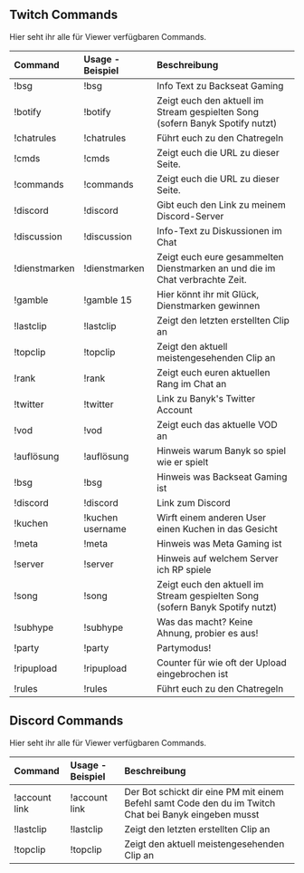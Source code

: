 ## Twitch Commands
Hier seht ihr alle für Viewer verfügbaren Commands.

| Command       | Usage - Beispiel          | Beschreibung                                                                  |
|:---------     |:-------                   |:--------------                                                                |
|!bsg           |!bsg                       |Info Text zu Backseat Gaming                                                   |
|!botify        |!botify                    |Zeigt euch den aktuell im Stream gespielten Song (sofern Banyk Spotify nutzt)  |
|!chatrules     |!chatrules                 |Führt euch zu den Chatregeln                                                   |
|!cmds          |!cmds                      |Zeigt euch die URL zu dieser Seite.                                            |
|!commands      |!commands                  |Zeigt euch die URL zu dieser Seite.                                            |
|!discord       |!discord                   |Gibt euch den Link zu meinem Discord-Server                                    |
|!discussion    |!discussion                |Info-Text zu Diskussionen im Chat                                              |
|!dienstmarken  |!dienstmarken              |Zeigt euch eure gesammelten Dienstmarken an und die im Chat verbrachte Zeit.   |
|!gamble        |!gamble 15                 |Hier könnt ihr mit Glück, Dienstmarken gewinnen                                |
|!lastclip      |!lastclip                  |Zeigt den letzten erstellten Clip an                                           |
|!topclip       |!topclip                   |Zeigt den aktuell meistengesehenden Clip an                                    |
|!rank          |!rank                      |Zeigt euch euren aktuellen Rang im Chat an                                     |
|!twitter       |!twitter                   |Link zu Banyk's Twitter Account                                                |
|!vod           |!vod                       |Zeigt euch das aktuelle VOD an                                                 |
|!auflösung     |!auflösung                 |Hinweis warum Banyk so spiel wie er spielt                                     |
|!bsg           |!bsg                       |Hinweis was Backseat Gaming ist                                                |
|!discord       |!discord                   |Link zum Discord                                                               |
|!kuchen        |!kuchen username           |Wirft einem anderen User einen Kuchen in das Gesicht                           |
|!meta          |!meta                      |Hinweis was Meta Gaming ist                                                    |
|!server        |!server                    |Hinweis auf welchem Server ich RP spiele                                       |
|!song          |!song                      |Zeigt euch den aktuell im Stream gespielten Song (sofern Banyk Spotify nutzt)  |
|!subhype       |!subhype                   |Was das macht? Keine Ahnung, probier es aus!                                   |
|!party         |!party                     |Partymodus!                                                                    |
|!ripupload     |!ripupload                 |Counter für wie oft der Upload eingebrochen ist                                |
|!rules         |!rules                     |Führt euch zu den Chatregeln  

## Discord Commands
Hier seht ihr alle für Viewer verfügbaren Commands.

| Command       | Usage - Beispiel          | Beschreibung                                                                                          |
|:---------     |:-------                   |:--------------                                                                                        |
|!account link  |!account link              |Der Bot schickt dir eine PM mit einem Befehl samt Code den du im Twitch Chat bei Banyk eingeben musst  |  
|!lastclip      |!lastclip                  |Zeigt den letzten erstellten Clip an                                                                   |
|!topclip       |!topclip                   |Zeigt den aktuell meistengesehenden Clip an                                                            |
